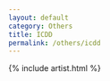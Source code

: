 ```yaml
---
layout: default
category: Others
title: ICDD
permalink: /others/icdd
---
```


{% include artist.html %}
